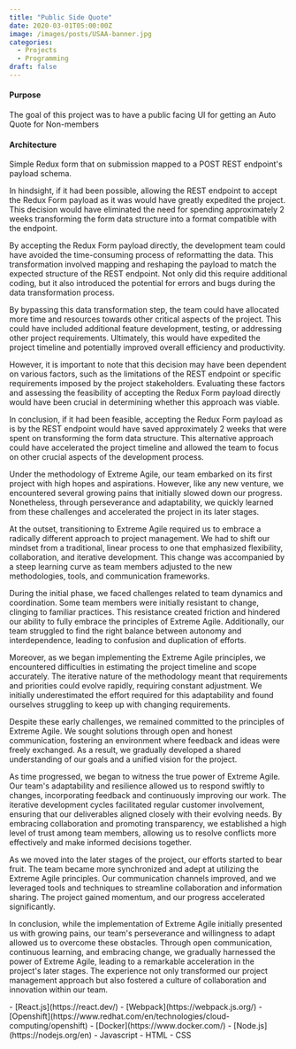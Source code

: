 ```yaml
---
title: "Public Side Quote"
date: 2020-03-01T05:00:00Z
image: /images/posts/USAA-banner.jpg
categories:
  - Projects
  - Programming
draft: false
---
```


#### Purpose
The goal of this project was to have a public facing UI for getting an Auto Quote for Non-members

#### Architecture
Simple Redux form that on submission mapped to a POST REST endpoint's payload schema.

<Accordion title="Lessons Learned">

  <Accordion title="Payload conversions"> 

In hindsight, if it had been possible, allowing the REST endpoint to accept the Redux Form payload as it was would have greatly expedited the project. This decision would have eliminated the need for spending approximately 2 weeks transforming the form data structure into a format compatible with the endpoint.

By accepting the Redux Form payload directly, the development team could have avoided the time-consuming process of reformatting the data. This transformation involved mapping and reshaping the payload to match the expected structure of the REST endpoint. Not only did this require additional coding, but it also introduced the potential for errors and bugs during the data transformation process.

By bypassing this data transformation step, the team could have allocated more time and resources towards other critical aspects of the project. This could have included additional feature development, testing, or addressing other project requirements. Ultimately, this would have expedited the project timeline and potentially improved overall efficiency and productivity.

However, it is important to note that this decision may have been dependent on various factors, such as the limitations of the REST endpoint or specific requirements imposed by the project stakeholders. Evaluating these factors and assessing the feasibility of accepting the Redux Form payload directly would have been crucial in determining whether this approach was viable.

In conclusion, if it had been feasible, accepting the Redux Form payload as is by the REST endpoint would have saved approximately 2 weeks that were spent on transforming the form data structure. This alternative approach could have accelerated the project timeline and allowed the team to focus on other crucial aspects of the development process.

  </Accordion> 

  <Accordion title="Growing Pains of Extreme Agile">

Under the methodology of Extreme Agile, our team embarked on its first project with high hopes and aspirations. However, like any new venture, we encountered several growing pains that initially slowed down our progress. Nonetheless, through perseverance and adaptability, we quickly learned from these challenges and accelerated the project in its later stages.

At the outset, transitioning to Extreme Agile required us to embrace a radically different approach to project management. We had to shift our mindset from a traditional, linear process to one that emphasized flexibility, collaboration, and iterative development. This change was accompanied by a steep learning curve as team members adjusted to the new methodologies, tools, and communication frameworks.

During the initial phase, we faced challenges related to team dynamics and coordination. Some team members were initially resistant to change, clinging to familiar practices. This resistance created friction and hindered our ability to fully embrace the principles of Extreme Agile. Additionally, our team struggled to find the right balance between autonomy and interdependence, leading to confusion and duplication of efforts.

Moreover, as we began implementing the Extreme Agile principles, we encountered difficulties in estimating the project timeline and scope accurately. The iterative nature of the methodology meant that requirements and priorities could evolve rapidly, requiring constant adjustment. We initially underestimated the effort required for this adaptability and found ourselves struggling to keep up with changing requirements.

Despite these early challenges, we remained committed to the principles of Extreme Agile. We sought solutions through open and honest communication, fostering an environment where feedback and ideas were freely exchanged. As a result, we gradually developed a shared understanding of our goals and a unified vision for the project.

As time progressed, we began to witness the true power of Extreme Agile. Our team's adaptability and resilience allowed us to respond swiftly to changes, incorporating feedback and continuously improving our work. The iterative development cycles facilitated regular customer involvement, ensuring that our deliverables aligned closely with their evolving needs. By embracing collaboration and promoting transparency, we established a high level of trust among team members, allowing us to resolve conflicts more effectively and make informed decisions together.

As we moved into the later stages of the project, our efforts started to bear fruit. The team became more synchronized and adept at utilizing the Extreme Agile principles. Our communication channels improved, and we leveraged tools and techniques to streamline collaboration and information sharing. The project gained momentum, and our progress accelerated significantly.

In conclusion, while the implementation of Extreme Agile initially presented us with growing pains, our team's perseverance and willingness to adapt allowed us to overcome these obstacles. Through open communication, continuous learning, and embracing change, we gradually harnessed the power of Extreme Agile, leading to a remarkable acceleration in the project's later stages. The experience not only transformed our project management approach but also fostered a culture of collaboration and innovation within our team.
</Accordion>
</Accordion>

<Accordion title="Project Technologies">
- [React.js](https://react.dev/)
- [Webpack](https://webpack.js.org/)
- [Openshift](https://www.redhat.com/en/technologies/cloud-computing/openshift)
- [Docker](https://www.docker.com/)
- [Node.js](https://nodejs.org/en)
</Accordion>

<Accordion title="Languages">
- Javascript
- HTML
- CSS
</Accordion>

